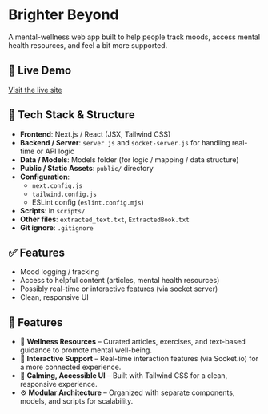 # Brighter Beyond  

A mental-wellness web app built to help people track moods, access mental health resources, and feel a bit more supported.

## 📌 Live Demo  
[Visit the live site](https://brighter-beyond.vercel.app)  

## 🧱 Tech Stack & Structure  

- **Frontend**: Next.js / React (JSX, Tailwind CSS)  
- **Backend / Server**: `server.js` and `socket-server.js` for handling real-time or API logic  
- **Data / Models**: Models folder (for logic / mapping / data structure)  
- **Public / Static Assets**: `public/` directory  
- **Configuration**:  
  - `next.config.js`  
  - `tailwind.config.js`  
  - ESLint config (`eslint.config.mjs`)  
- **Scripts**: in `scripts/`  
- **Other files**: `extracted_text.txt`, `ExtractedBook.txt`  
- **Git ignore**: `.gitignore`

  
## ✅ Features  

- Mood logging / tracking  
- Access to helpful content (articles, mental health resources)  
- Possibly real-time or interactive features (via socket server)  
- Clean, responsive UI  

## 🌟 Features

- 🧘 **Wellness Resources** – Curated articles, exercises, and text-based guidance to promote mental well-being.  
- 💬 **Interactive Support** – Real-time interaction features (via Socket.io) for a more connected experience.    
- 🎨 **Calming, Accessible UI** – Built with Tailwind CSS for a clean, responsive experience.  
- ⚙️ **Modular Architecture** – Organized with separate components, models, and scripts for scalability.  
